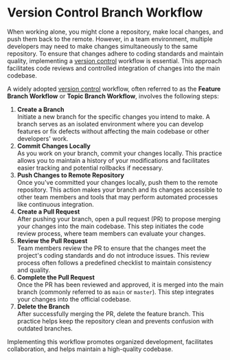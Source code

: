 # Version Control Branch Workflow

When working alone, you might clone a repository, make local changes, and push them back to the remote. However, in a team environment, multiple developers may need to make changes simultaneously to the same repository. To ensure that changes adhere to coding standards and maintain quality, implementing a [version control](https://www.autorabit.com/blog/7-tips-for-salesforce-version-control-integration/) workflow is essential. This approach facilitates code reviews and controlled integration of changes into the main codebase.

A widely adopted [version control](https://www.autorabit.com/blog/8-benefits-of-version-control-in-salesforce-development/) workflow, often referred to as the **Feature Branch Workflow** or **Topic Branch Workflow**, involves the following steps:

1. **Create a Branch**\
   Initiate a new branch for the specific changes you intend to make. A branch serves as an isolated environment where you can develop features or fix defects without affecting the main codebase or other developers' work.
2. **Commit Changes Locally**\
   As you work on your branch, commit your changes locally. This practice allows you to maintain a history of your modifications and facilitates easier tracking and potential rollbacks if necessary.
3. **Push Changes to Remote Repository**\
   Once you've committed your changes locally, push them to the remote repository. This action makes your branch and its changes accessible to other team members and tools that may perform automated processes like continuous integration.
4. **Create a Pull Request**\
   After pushing your branch, open a pull request (PR) to propose merging your changes into the main codebase. This step initiates the code review process, where team members can evaluate your changes.
5. **Review the Pull Request**\
   Team members review the PR to ensure that the changes meet the project's coding standards and do not introduce issues. This review process often follows a predefined checklist to maintain consistency and quality.
6. **Complete the Pull Request**\
   Once the PR has been reviewed and approved, it is merged into the main branch (commonly referred to as `main` or `master`). This step integrates your changes into the official codebase.
7. **Delete the Branch**\
   After successfully merging the PR, delete the feature branch. This practice helps keep the repository clean and prevents confusion with outdated branches.

Implementing this workflow promotes organized development, facilitates collaboration, and helps maintain a high-quality codebase.
